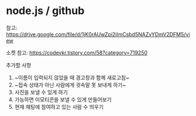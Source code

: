 # node.js / github
참고: https://drive.google.com/file/d/1jK0rAUwZpi2ilmCsbd5NAZvYDmV2DFM5/view

소켓 참고: https://codevkr.tistory.com/58?category=719250

추가할 사항
1. ~이름이 입력되지 않았을 때 경고창과 함께 새로고침~
2. ~접속 상태가 아닌 사람에게 귓속말 못 보내게 하기~
3. 사진을 보낼 수 있게 하기
4. 가능하면 이모티콘을 보낼 수 있게 만들어보기
5. 현재 채팅에 참여하고 있는 사람 수 띄우기

